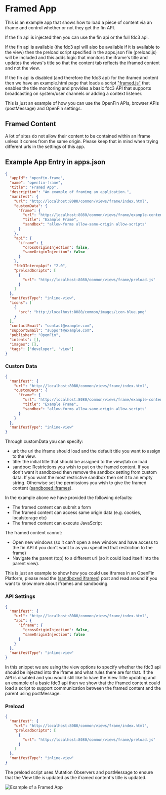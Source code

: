 # Framed App

This is an example app that shows how to load a piece of content via an iframe and control whether or not they get the fin API.

If the fin api is injected then you can use the fin api or the full fdc3 api.

If the fin api is available (the fdc3 api will also be available if it is available to the view) then the preload script specified in the apps.json file (preload.js) will be included and this adds logic that monitors the iframe's title and updates the views's title so that the content tab reflects the iframed content and not the view.

If the fin api is disabled (and therefore the fdc3 api) for the iframed content then we have an example.html page that loads a script ["framed.js"](./framed/framed.js) that enables the title monitoring and provides a basic fdc3 API that supports broadcasting on system/user channels or adding a context listener.

This is just an example of how you can use the OpenFin APIs, browser APIs (postMessage) and OpenFin settings.

## Framed Content

A lot of sites do not allow their content to be contained within an iframe unless it comes from the same origin. Please keep that in mind when trying different urls in the settings of this app.

## Example App Entry in apps.json

```json
{
  "appId": "openfin-frame",
  "name": "openfin-frame",
  "title": "Framed App",
  "description": "An example of framing an application.",
  "manifest": {
    "url": "http://localhost:8080/common/views/frame/index.html",
    "customData": {
      "frame": {
        "url": "http://localhost:8080/common/views/frame/example-content/example.html",
        "title": "Example Frame",
        "sandbox": "allow-forms allow-same-origin allow-scripts"
      }
    },
    "api": {
      "iframe": {
        "crossOriginInjection": false,
        "sameOriginInjection": false
      }
    },
    "fdc3InteropApi": "2.0",
    "preloadScripts": [
      {
        "url": "http://localhost:8080/common/views/frame/preload.js"
      }
    ]
  },
  "manifestType": "inline-view",
  "icons": [
    {
      "src": "http://localhost:8080/common/images/icon-blue.png"
    }
  ],
  "contactEmail": "contact@example.com",
  "supportEmail": "support@example.com",
  "publisher": "OpenFin",
  "intents": [],
  "images": [],
  "tags": ["developer", "view"]
}
```

### Custom Data

```json
{
  "manifest": {
    "url": "http://localhost:8080/common/views/frame/index.html",
    "customData": {
      "frame": {
        "url": "http://localhost:8080/common/views/frame/example-content/example.html",
        "title": "Example Frame",
        "sandbox": "allow-forms allow-same-origin allow-scripts"
      }
    }
  },
  "manifestType": "inline-view"
}
```

Through customData you can specify:

- url: the url the iframe should load and the default title you want to assign to the view.
- title: the initial title that should be assigned to the view/tab on load
- sandbox: Restrictions you wish to put on the framed content. If you don't want it sandboxed then remove the sandbox setting from custom data. If you want the most restrictive sandbox then set it to an empty string. Otherwise set the permissions you wish to give the framed content ([sandboxed iframes](https://web.dev/sandboxed-iframes/)).

In the example above we have provided the following defaults:

- The framed content can submit a form
- The framed content can access same origin data (e.g. cookies, localstorage etc)
- The framed content can execute JavaScript

The framed content cannot:

- Open new windows (so it can't open a new window and have access to the fin API if you don't want to as you specified that restriction to the frame)
- Navigate the parent (top) to a different url (so it could load itself into the parent view).

This is just an example to show how you could use iframes in an OpenFin Platform, please read the ([sandboxed iframes](https://web.dev/sandboxed-iframes/)) post and read around if you want to know more about iframes and sandboxing.

### API Settings

```json
{
  "manifest": {
    "url": "http://localhost:8080/common/views/frame/index.html",
    "api": {
      "iframe": {
        "crossOriginInjection": false,
        "sameOriginInjection": false
      }
    }
  },
  "manifestType": "inline-view"
}
```

In this snippet we are using the view options to specify whether the fdc3 api should be injected into the iframe and what rules there are for that. If the API is disabled and you would still like to have the View Title updating and an example of a basic fdc3 api then we show that the iframed content could load a script to support communication between the framed content and the parent using postMessage.

### Preload

```json
{
  "manifest": {
    "url": "http://localhost:8080/common/views/frame/index.html",
    "preloadScripts": [
      {
        "url": "http://localhost:8080/common/views/frame/preload.js"
      }
    ]
  },
  "manifestType": "inline-view"
}
```

The preload script uses Mutation Observers and postMessage to ensure that the View title is updated as the iframed content's title is updated.

![Example of a Framed App](framed-app-example.gif)
